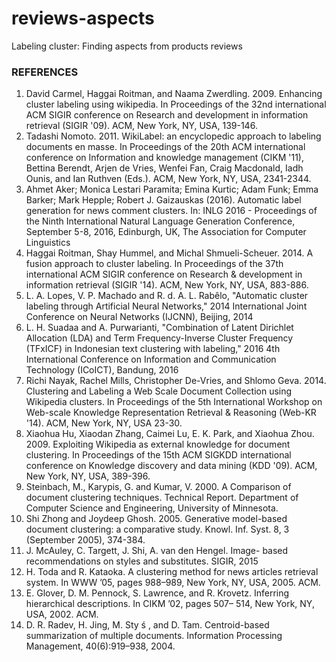# reviews-aspects
Labeling cluster: Finding aspects from products reviews


### REFERENCES

1. David Carmel, Haggai Roitman, and Naama Zwerdling. 2009. Enhancing cluster labeling using wikipedia. In Proceedings of the 32nd international ACM SIGIR conference on Research and development in information retrieval (SIGIR '09). ACM, New York, NY, USA, 139-146.
2. Tadashi Nomoto. 2011. WikiLabel: an encyclopedic approach to labeling documents en masse. In Proceedings of the 20th ACM international conference on Information and knowledge management (CIKM '11), Bettina Berendt, Arjen de Vries, Wenfei Fan, Craig Macdonald, Iadh Ounis, and Ian Ruthven (Eds.). ACM, New York, NY, USA, 2341-2344.
3. Ahmet Aker; Monica Lestari Paramita; Emina Kurtic; Adam Funk; Emma Barker; Mark Hepple; Robert J. Gaizauskas (2016). Automatic label generation for news comment clusters. In: INLG 2016 - Proceedings of the Ninth International Natural Language Generation Conference, September 5-8, 2016, Edinburgh, UK, The Association for Computer Linguistics
4. Haggai Roitman, Shay Hummel, and Michal Shmueli-Scheuer. 2014. A fusion approach to cluster labeling. In Proceedings of the 37th international ACM SIGIR conference on Research & development in information retrieval (SIGIR '14). ACM, New York, NY, USA, 883-886.
5. L. A. Lopes, V. P. Machado and R. d. A. L. Rabêlo, "Automatic cluster labeling through Artificial Neural Networks," 2014 International Joint Conference on Neural Networks (IJCNN), Beijing, 2014
6. L. H. Suadaa and A. Purwarianti, "Combination of Latent Dirichlet Allocation (LDA) and Term Frequency-Inverse Cluster Frequency (TFxICF) in Indonesian text clustering with labeling," 2016 4th International Conference on Information and Communication Technology (ICoICT), Bandung, 2016
7. Richi Nayak, Rachel Mills, Christopher De-Vries, and Shlomo Geva. 2014. Clustering and Labeling a Web Scale Document Collection using Wikipedia clusters. In Proceedings of the 5th International Workshop on Web-scale Knowledge Representation Retrieval & Reasoning (Web-KR '14). ACM, New York, NY, USA 23-30.
8. Xiaohua Hu, Xiaodan Zhang, Caimei Lu, E. K. Park, and Xiaohua Zhou. 2009. Exploiting Wikipedia as external knowledge for document clustering. In Proceedings of the 15th ACM SIGKDD international conference on Knowledge discovery and data mining (KDD '09). ACM, New York, NY, USA, 389-396.
9. Steinbach, M., Karypis, G. and Kumar, V. 2000. A Comparison of document clustering techniques. Technical Report. Department of Computer Science and Engineering, University of Minnesota.
10. Shi Zhong and Joydeep Ghosh. 2005. Generative model-based document clustering: a comparative study. Knowl. Inf. Syst. 8, 3 (September 2005), 374-384.
11. J. McAuley, C. Targett, J. Shi, A. van den Hengel. Image- based recommendations on styles and substitutes. SIGIR, 2015
12. H. Toda and R. Kataoka. A clustering method for news articles retrieval system. In WWW ’05, pages 988–989, New York, NY, USA, 2005. ACM.
13. E. Glover, D. M. Pennock, S. Lawrence, and R. Krovetz. Inferring hierarchical descriptions. In CIKM ’02, pages 507– 514, New York, NY, USA, 2002. ACM.
14. D. R. Radev, H. Jing, M. Sty ś , and D. Tam. Centroid-based summarization of multiple documents. Information Processing Management, 40(6):919–938, 2004.  
